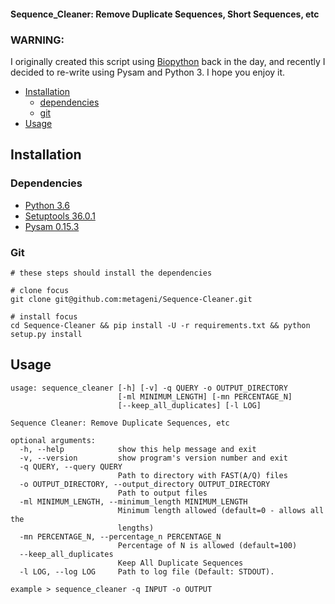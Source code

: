 #### Sequence_Cleaner: Remove Duplicate Sequences, Short Sequences, etc
### WARNING: 
I originally created this script using [Biopython](https://biopython.org/wiki/Sequence_Cleaner) back in the day, and 
recently I decided to re-write using Pysam and Python 3. I hope you enjoy it.

* [Installation](#installation)
  * [dependencies](#dependencies)
  * [git](#git)
* [Usage](#usage)

## Installation
### Dependencies
  - [Python 3.6](http://www.python.org/download)
  - [Setuptools 36.0.1](https://setuptools.readthedocs.io/en/latest/)
  - [Pysam 0.15.3](https://pypi.org/project/pysam/)

### Git

	# these steps should install the dependencies

	# clone focus
	git clone git@github.com:metageni/Sequence-Cleaner.git

	# install focus
	cd Sequence-Cleaner && pip install -U -r requirements.txt && python setup.py install

## Usage
    usage: sequence_cleaner [-h] [-v] -q QUERY -o OUTPUT_DIRECTORY
                            [-ml MINIMUM_LENGTH] [-mn PERCENTAGE_N]
                            [--keep_all_duplicates] [-l LOG]
    
    Sequence Cleaner: Remove Duplicate Sequences, etc
    
    optional arguments:
      -h, --help            show this help message and exit
      -v, --version         show program's version number and exit
      -q QUERY, --query QUERY
                            Path to directory with FAST(A/Q) files
      -o OUTPUT_DIRECTORY, --output_directory OUTPUT_DIRECTORY
                            Path to output files
      -ml MINIMUM_LENGTH, --minimum_length MINIMUM_LENGTH
                            Minimum length allowed (default=0 - allows all the
                            lengths)
      -mn PERCENTAGE_N, --percentage_n PERCENTAGE_N
                            Percentage of N is allowed (default=100)
      --keep_all_duplicates
                            Keep All Duplicate Sequences
      -l LOG, --log LOG     Path to log file (Default: STDOUT).
    
    example > sequence_cleaner -q INPUT -o OUTPUT
